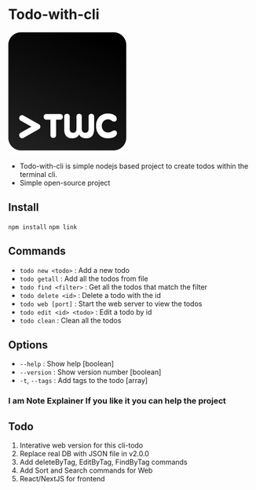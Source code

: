 # Todo-with-cli

![TWC](./static/twc_logo.webp)

- Todo-with-cli is simple nodejs based project to create todos within the terminal cli.
- Simple open-source project

## Install

`npm install`
`npm link`

## Commands

- `todo new <todo>` : Add a new todo
- `todo getall` : Add all the todos from file
- `todo find <filter>` : Get all the todos that match the filter
- `todo delete <id>` : Delete a todo with the id
- `todo web [port]` : Start the web server to view the todos
- `todo edit <id> <todo>` : Edit a todo by id
- `todo clean` : Clean all the todos

## Options

- `--help` : Show help [boolean]
- `--version` : Show version number [boolean]
- `-t`, `--tags` : Add tags to the todo [array]

### I am Note Explainer If you like it you can help the project

## Todo

1. Interative web version for this cli-todo
2. Replace real DB with JSON file in v2.0.0
3. Add deleteByTag, EditByTag, FindByTag commands
4. Add Sort and Search commands for Web
5. React/NextJS for frontend
